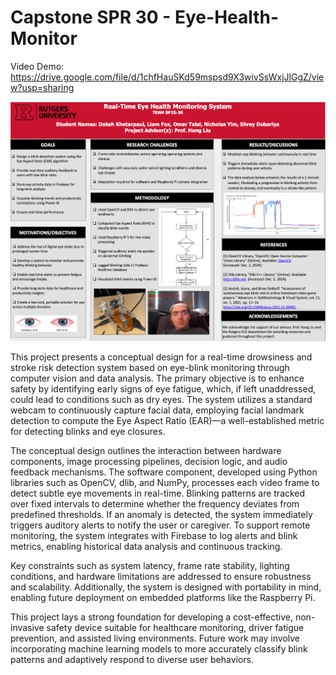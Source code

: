 # Capstone SPR 30 - Eye-Health-Monitor 

Video Demo: https://drive.google.com/file/d/1chfHauSKd59mspsd9X3wivSsWxjJlGgZ/view?usp=sharing

![Example Image](poster.PNG)

This project presents a conceptual design for a real-time drowsiness and stroke risk detection system based on eye-blink monitoring through computer vision and data analysis. The primary objective is to enhance safety by identifying early signs of eye fatigue, which, if left unaddressed, could lead to conditions such as dry eyes. The system utilizes a standard webcam to continuously capture facial data, employing facial landmark detection to compute the Eye Aspect Ratio (EAR)—a well-established metric for detecting blinks and eye closures.

The conceptual design outlines the interaction between hardware components, image processing pipelines, decision logic, and audio feedback mechanisms. The software component, developed using Python libraries such as OpenCV, dlib, and NumPy, processes each video frame to detect subtle eye movements in real-time. Blinking patterns are tracked over fixed intervals to determine whether the frequency deviates from predefined thresholds. If an anomaly is detected, the system immediately triggers auditory alerts to notify the user or caregiver. To support remote monitoring, the system integrates with Firebase to log alerts and blink metrics, enabling historical data analysis and continuous tracking.

Key constraints such as system latency, frame rate stability, lighting conditions, and hardware limitations are addressed to ensure robustness and scalability. Additionally, the system is designed with portability in mind, enabling future deployment on embedded platforms like the Raspberry Pi.

This project lays a strong foundation for developing a cost-effective, non-invasive safety device suitable for healthcare monitoring, driver fatigue prevention, and assisted living environments. Future work may involve incorporating machine learning models to more accurately classify blink patterns and adaptively respond to diverse user behaviors.
